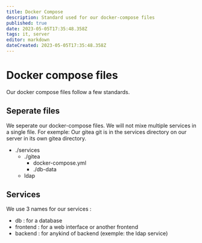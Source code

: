 ```yaml
---
title: Docker Compose
description: Standard used for our docker-compose files
published: true
date: 2023-05-05T17:35:48.358Z
tags: it, server
editor: markdown
dateCreated: 2023-05-05T17:35:48.358Z
---
```


# Docker compose files

Our docker compose files follow a few standards.

## Seperate files

We seperate our docker-compose files. We will not mixe multiple services in a single file. For exemple: Our gitea git is in the services directory on our server in its own gitea directory. 

- ./services
	- ./gitea
  		- docker-compose.yml
      - ./db-data
	- ldap
  
## Services

We use 3 names for our services :
- db : for a database
- frontend : for a web interface or another frontend
- backend : for anykind of backend (exemple: the ldap service)